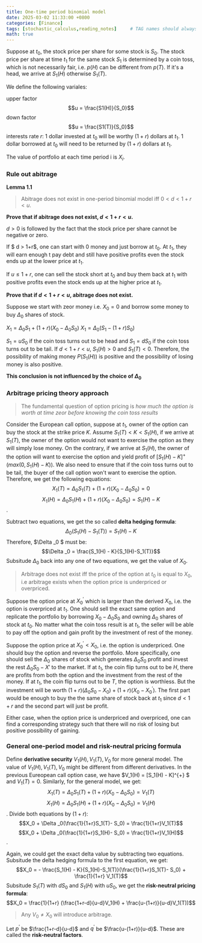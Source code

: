 ```yaml
---
title: One-time period binomial model 
date: 2025-03-02 11:33:00 +0800
categories: [Finance]
tags: [stochastic_calculus,reading_notes]     # TAG names should always be lowercase
math: true
---
```

Suppose at $t_0$, the stock price per share for some stock is $S_0$. The stock price per share at time $t_1$ for the same stock $S_1$ is determined by a coin toss, which is not necessarily fair, i.e. $p(H)$ can be different from $p(T)$. If it's a head, we arrive at $S_1(H)$ otherwise $S_1(T)$. 

We define the following variales:

upper factor $$u = \frac{S1(H)}{S_0}$$
down factor $$u = \frac{S1(T)}{S_0}$$
interests rate $r$: 1 dollar invested at $t_0$ will be worthy $(1+r)$ dollars at $t_1$. 1 dollar borrowed at $t_0$ will need to be returned by $(1+r)$ dollars at $t_1$. 

The value of portfolio at each time period i is $X_i$.

### Rule out abitrage 

**Lemma 1.1**
> Abitrage does not exist in one-period binomial model iff $0 < d < 1+r < u$. 

**Prove that if abitrage does not exist, $d < 1+r < u$.** 

$d>0$ is followed by the fact that the stock price per share cannot be negative or zero. 

If $ d > 1+r$, one can start with 0 money and just borrow at $t_0$. At $t_1$, they will earn enough t pay debt and still have positive profits even the stock ends up at the lower price at $t_1$. 

If $u\leq 1+r$, one can sell the stock short at $t_0$ and buy them back at $t_1$ with positive profits even the stock ends up at the higher price at $t_1$. 


**Prove that if $d < 1+r < u$, abitrage does not exist.** 

Suppose we start with zeor money i.e. $X_0 = 0$ and borrow some money to buy $\Delta _0$ shares of stock. 

$X_1 = \Delta _0 S_1 + (1+r)(X_0 - \Delta _0 S_0)$
$X_1 = \Delta _0 (S_1 - (1+r)S_0)$

$S_1 = uS_0$ if the coin toss turns out to be head and  $S_1 = dS_0$ if the coin toss turns out to be tail. If $d < 1+r < u$, $S_1(H) >0 \text{ and } S_1(T) < 0$. Therefore, the possibility of making money $P(S_1(H))$ is positive and the possibility of losing money is also positive. 

**This conclusion is not influenced by the choice of $\Delta _0$**

### Arbitrage pricing theory approach

> The fundamental question of option pricing is *how much the option is worth at time zeor before knowing the coin toss results*

Consider the European call option, suppose at $t_1$, owner of the option can buy the stock at the strike price $K$. Assume $S_1(T) < K < S_1(H)$, if we arrive at $S_1(T)$, the owner of the option would not want to exercise the option as they will simply lose money. On the contrary, if we arrive at $S_1(H)$, the owner of the option will want to exercise the option and yield profit of $[S_1(H)-K]^+$($max(0,S_1(H)-K)$). We also need to ensure that if the coin toss turns out to be tail, the buyer of the call option won't want to exercise the option. Therefore, we get the following equations:
$$X_1(T) = \Delta _0S_1(T) + (1+r)(X_0-\Delta _0 S_0) = 0 $$
$$X_1(H) = \Delta _0S_1(H) + (1+r)(X_0-\Delta _0 S_0) = S_1(H) - K $$. 

Subtract two equations, we get the so called **delta hedging formula**: 
$$\Delta _0(S_1(H) - S_1(T)) = S_1(H) - K $$
Therefore, $\Delta _0 $ must be:
$$\Delta _0 = \frac{S_1(H) - K}{S_1(H)-S_1(T)}$$
Subsitude $\Delta _0$ back into any one of two equations, we get the value of $X_0$.

<!-- ** 1.2** -->
> Arbitrage does not exist iff the price of the option at $t_0$ is equal to $X_0$, i.e arbitrage exists when the option price is underpriced or overpriced. 

Suppose the option price at $X_0^{'}$ which is larger than the derived $X_0$, i.e. the option is overpriced at $t_1$. One should sell the exact same option and replicate the portfolio by borrowing $X_0 - \Delta _0 S_0$ and owning $\Delta _0$ shares of stock at $t_0$. No matter what the coin toss result is at $t_1$, the seller will be able to pay off the option and gain profit by the investment of rest of the money. 

Suppose the option price at $X_0^{'} < X_0$, i.e. the option is underpriced. One should buy the option and reverse the portfolio. More specifically, one should sell the $\Delta _0$ shares of stock which generates $\Delta _0 S_0$ profit and invest the rest $\Delta _0 S_0 - X{'}$ to the market. If at $t_1$, the coin flip turns out to be $H$, there are profits from both the option and the investment from the rest of the money. If at $t_1$, the coin flip turns out to be $T$, the option is worthless. But the investment will be worth $(1+r)(\Delta _0 S_0 - X_0)+(1+r)(X_0 - X_0^{'})$. The first part would be enough to buy the the same share of stock back at $t_1$ since $d<1+r$ and the second part will just be profit.

Either case, when the option price is underpriced and overpriced, one can find a corresponding strategy such that there will no risk of losing but positive possibility of gaining.

### General one-period model and risk-neutral pricing formula
Define **derivative security** $V_1(H), V_1(T),V_0$ for more general model. The value of $V_1(H), V_1(T),V_0$ might be different from different derivatives. In the previous Eureopean call option case, we have $V_1(H) = [S_1(H) - K]^{+} $ and $V_1(T) = 0$. Similarly, for the general model, we get: 
$$X_1(T) = \Delta _0S_1(T) + (1+r)(X_0-\Delta _0 S_0) = V_1(T)$$
$$X_1(H) = \Delta _0S_1(H) + (1+r)(X_0-\Delta _0 S_0) = V_1(H)$$. 
Divide both equations by $(1+r)$:
$$X_0 + \Delta _0(\frac{1}{1+r}S_1(T)- S_0) = \frac{1}{1+r}V_1(T)$$
$$X_0 + \Delta _0(\frac{1}{1+r}S_1(H)- S_0) = \frac{1}{1+r}V_1(H)$$. 

Again, we could get the exact delta value by subtracting two equations. Subsitude the delta hedging formula to the first equation, we get:
$$X_0 = - \frac{S_1(H) - K}{S_1(H)-S_1(T)}(\frac{1}{1+r}S_1(T)- S_0) + \frac{1}{1+r} V_1(T)$$ 
Subsitude $S_1(T)$ with $dS_0$ and $S_1(H)$ with $uS_0$, we get the **risk-neutral pricing formula**:
$$X_0 = \frac{1}{1+r} (\frac{1+r-d}{u-d}V_1(H) + \frac{u-(1+r)}{u-d}V_1(T))$$
> Any $V_0 \neq X_0$ will introduce arbitrage. 

Let $p^{'}$ be $\frac{1+r-d}{u-d}$ and $q^{'}$ be $\frac{u-(1+r)}{u-d}$. These are called the **risk-neutral factors**. 